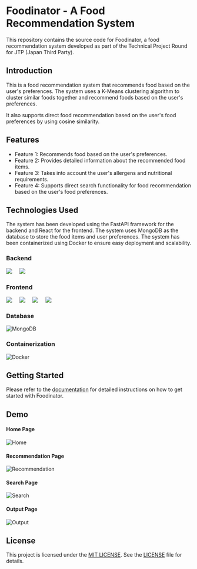 # Foodinator - A Food Recommendation System

This repository contains the source code for Foodinator, a food recommendation system developed as part of the Technical Project Round for JTP (Japan Third Party).

## Introduction

This is a food recommendation system that recommends food based on the user's preferences. The system uses a K-Means clustering algorithm to cluster similar foods together and recommend foods based on the user's preferences.

It also supports direct food recommendation based on the user's food preferences by using cosine similarity. 

## Features

- Feature 1: Recommends food based on the user's preferences.
- Feature 2: Provides detailed information about the recommended food items.
- Feature 3: Takes into account the user's allergens and nutritional requirements.
- Feature 4: Supports direct search functionality for food recommendation based on the user's food preferences.

## Technologies Used

The system has been developed using the FastAPI framework for the backend and React for the frontend. The system uses MongoDB as the database to store the food items and user preferences. The system has been containerized using Docker to ensure easy deployment and scalability.

### Backend

<img src="https://img.shields.io/badge/Python-FFD43B?style=for-the-badge&logo=python&logoColor=blue"> &nbsp; &nbsp; <img src="https://img.shields.io/badge/fastapi-109989?style=for-the-badge&logo=FASTAPI&logoColor=white">


### Frontend

<img src = "https://img.shields.io/badge/React-20232A?style=for-the-badge&logo=react&logoColor=61DAFB"> &nbsp; &nbsp; <img src = "https://img.shields.io/badge/HTML5-E34F26?style=for-the-badge&logo=html5&logoColor=white"> &nbsp; &nbsp; <img src = "https://img.shields.io/badge/JavaScript-323330?style=for-the-badge&logo=javascript&logoColor=F7DF1E"> &nbsp; &nbsp; <img src = "https://img.shields.io/badge/Bootstrap-563D7C?style=for-the-badge&logo=bootstrap&logoColor=white">

### Database

<img src="https://img.shields.io/badge/MongoDB-4EA94B?style=for-the-badge&logo=mongodb&logoColor=white" alt="MongoDB" />

### Containerization

<img src="https://img.shields.io/badge/Docker-2496ED?style=for-the-badge&logo=docker&logoColor=white" alt="Docker" />

## Getting Started

Please refer to the [documentation](https://devanshu-17.github.io/JTP-Technical-Project/) for detailed instructions on how to get started with Foodinator.

## Demo

#### Home Page
![Home](https://github.com/Devanshu-17/JTP-Technical-Project/assets/93381397/7031c2ba-5651-45dc-8af8-46750a4e227e)

#### Recommendation Page
![Recommendation](https://github.com/Devanshu-17/JTP-Technical-Project/assets/93381397/35d64050-c666-4c9d-b17f-e8f169b95894)

#### Search Page
![Search](https://github.com/Devanshu-17/JTP-Technical-Project/assets/93381397/9c25b653-6ab6-4a08-a393-646448ad0372)

#### Output Page
![Output](https://github.com/Devanshu-17/JTP-Technical-Project/assets/93381397/fe71e4cf-1320-4628-8fd8-86501cf2cab9)


## License

This project is licensed under the [MIT LICENSE](LICENSE). See the [LICENSE](LICENSE) file for details.